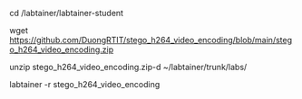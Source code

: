 cd /labtainer/labtainer-student

wget https://github.com/DuongRTIT/stego_h264_video_encoding/blob/main/stego_h264_video_encoding.zip

unzip stego_h264_video_encoding.zip-d ~/labtainer/trunk/labs/

labtainer -r stego_h264_video_encoding
